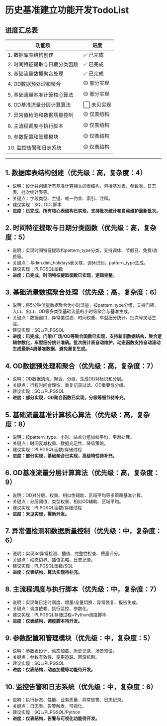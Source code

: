 # 历史基准建立功能开发TodoList

## 进度汇总表

| 功能项 | 进度 |
|--------|------|
| 1. 数据库表结构创建 | ✅ 已完成 |
| 2. 时间特征提取与日期分类函数 | ✅ 已完成 |
| 3. 基础流量数据聚合处理 | ✅ 已完成 |
| 4. OD数据预处理和聚合 | 🟡 部分实现 |
| 5. 基础流量基准计算核心算法 | 🟡 部分实现 |
| 6. OD基准流量分层计算算法 | ⬜ 未见实现 |
| 7. 异常值检测和数据质量控制 | 🟡 仅表结构 |
| 8. 主流程调度与执行脚本 | 🟡 仅表结构 |
| 9. 参数配置和管理模块 | 🟡 仅表结构 |
| 10. 监控告警和日志系统 | 🟡 仅表结构 |

---

## 1. 数据库表结构创建（优先级：高，复杂度：4）
- 说明：设计并创建所有基准计算相关的表结构，包括基准表、参数表、日志表、批次统计表等。
- 关键点：字段类型、主键、唯一约束、索引、注释。
- 建议实现：SQL DDL脚本
- **进度：已完成，所有核心表结构已实现，支持批次统计和自动维护最新批次。**

## 2. 时间特征提取与日期分类函数（优先级：高，复杂度：5）
- 说明：实现时间特征提取和pattern_type分类，支持调休、节假日、免费/收费等。
- 关键点：与dim.dim_holidays表关联，调休识别，pattern_type生成。
- 建议实现：PLPGSQL函数
- **进度：已完成，时间特征提取函数已实现，逻辑完整。**

## 3. 基础流量数据聚合处理（优先级：高，复杂度：6）
- 说明：将5分钟流量数据聚合为小时流量，按pattern_type分组，支持门架、入口、出口、OD等多类型基础流量的小时级聚合与基准生成。
- 关键点：数据窗口、异常值过滤、时间权重、车型细分统计、批次号灵活生成。
- 建议实现：SQL/PLPGSQL
- **进度：已完成，门架/广场/OD等聚合函数已实现，支持新旧数据结构，聚合逻辑参数化，车型细分统计准确。批次统计表自动维护，动态函数支持自动滚动生成最新4周基准数据，避免重复生成。**

## 4. OD数据预处理和聚合（优先级：高，复杂度：7）
- 说明：OD数据清洗、聚合、分级，生成OD对标识和分层。
- 关键点：行程时间合理性、重复记录过滤、OD重要性分级。
- 建议实现：SQL/PLPGSQL
- **进度：部分实现，OD聚合函数已实现，分级等细节待补充。**

## 5. 基础流量基准计算核心算法（优先级：高，复杂度：8）
- 说明：按pattern_type、小时、站点分组加权平均，平滑处理。
- 关键点：时间衰减权重、数据充足性、降级策略。
- 建议实现：PLPGSQL函数/存储过程
- **进度：部分实现，基础聚合已实现，高级特性待补充。**

## 6. OD基准流量分层计算算法（优先级：高，复杂度：9）
- 说明：OD对分层、权重、相似性辅助、区域平均等多策略基准计算。
- 关键点：分层阈值、类型权重、相似OD辅助、区域平均。
- 建议实现：PLPGSQL函数/存储过程
- **进度：未见实现，需新开发。**

## 7. 异常值检测和数据质量控制（优先级：中，复杂度：6）
- 说明：实现3σ异常检测、插值、完整性检查、质量评分。
- 关键点：动态边界、插值策略、日志记录。
- 建议实现：PLPGSQL函数/SQL
- **进度：仅表结构，算法实现待补充。**

## 8. 主流程调度与执行脚本（优先级：中，复杂度：7）
- 说明：实现每日定时调度、增量/全量切换、异常恢复、报告生成。
- 关键点：调度依赖、执行监控、参数化。
- 建议实现：PLPGSQL存储过程+Python调度脚本
- **进度：仅表结构，调度脚本待开发。**

## 9. 参数配置和管理模块（优先级：中，复杂度：5）
- 说明：参数表设计、动态加载、历史记录、场景预设。
- 关键点：参数有效性、变更追踪、回滚机制。
- 建议实现：SQL/PLPGSQL
- **进度：仅表结构，动态加载等功能待开发。**

## 10. 监控告警和日志系统（优先级：中，复杂度：6）
- 说明：执行状态、性能、业务质量、异常告警、日志记录。
- 关键点：日志表、告警触发、可视化。
- 建议实现：SQL/PLPGSQL/Python 
- **进度：仅表结构，告警与可视化功能待开发。** 